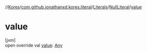 //[Kores](../../../../index.md)/[com.github.jonathanxd.kores.literal](../../index.md)/[Literals](../index.md)/[NullLiteral](index.md)/[value](value.md)

# value

[jvm]\
open override val [value](value.md): [Any](https://kotlinlang.org/api/latest/jvm/stdlib/kotlin/-any/index.html)

